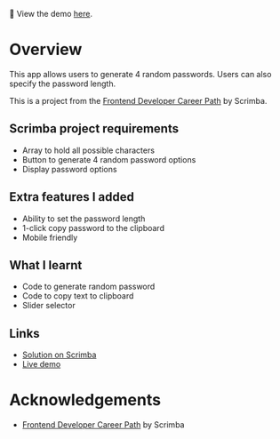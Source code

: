 👀 View the demo [here](https://fxhd1.github.io/password-generator/).

# Overview
This app allows users to generate 4 random passwords. Users can also specify the password length.

This is a project from the [Frontend Developer Career Path](https://scrimba.com/learn/frontend) by Scrimba.

## Scrimba project requirements
- Array to hold all possible characters
- Button to generate 4 random password options
- Display password options

## Extra features I added
- Ability to set the password length
- 1-click copy password to the clipboard
- Mobile friendly 

## What I learnt
- Code to generate random password
- Code to copy text to clipboard
- Slider selector

## Links
- [Solution on Scrimba](https://scrimba.com/scrim/co1ac4cc08a77dc528e906ed8)
- [Live demo](https://fxhd1.github.io/password-generator/)

# Acknowledgements
- [Frontend Developer Career Path](https://scrimba.com/learn/frontend) by Scrimba
